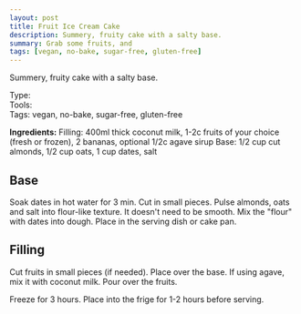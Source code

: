 ```yaml
---
layout: post
title: Fruit Ice Cream Cake
description: Summery, fruity cake with a salty base.
summary: Grab some fruits, and 
tags: [vegan, no-bake, sugar-free, gluten-free]
---
```


Summery, fruity cake with a salty base.

Type: <br>
Tools: <br>
Tags: vegan, no-bake, sugar-free, gluten-free<br>

**Ingredients:**
Filling: 400ml thick coconut milk, 1-2c fruits of your choice (fresh or frozen), 2 bananas, optional 1/2c agave sirup
Base: 1/2 cup cut almonds, 1/2 cup oats, 1 cup dates, salt

## Base
Soak dates in hot water for 3 min. Cut in small pieces.
Pulse almonds, oats and salt into flour-like texture. It doesn't need to be smooth.
Mix the "flour" with dates into dough. Place in the serving dish or cake pan.

## Filling
Cut fruits in small pieces (if needed). Place over the base.
If using agave, mix it with coconut milk.
Pour over the fruits.

Freeze for 3 hours. Place into the frige for 1-2 hours before serving.